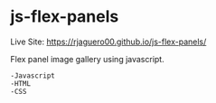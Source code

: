 # js-flex-panels

Live Site: https://rjaguero00.github.io/js-flex-panels/

Flex panel image gallery using javascript.

    -Javascript
    -HTML
    -CSS

